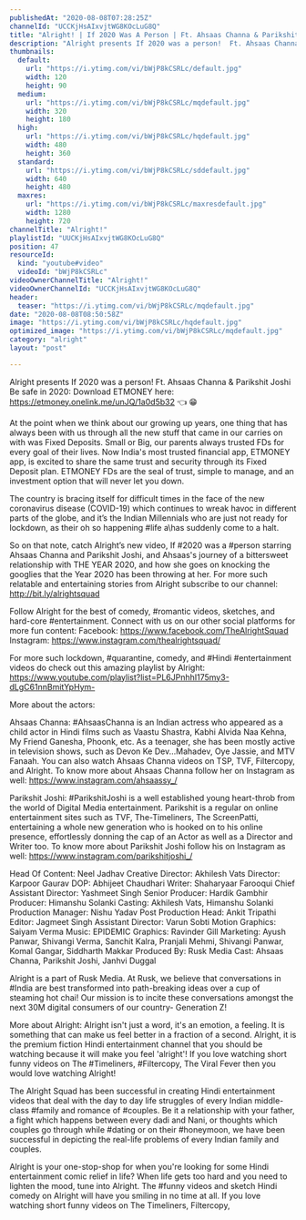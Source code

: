 ```yaml
---
publishedAt: "2020-08-08T07:28:25Z"
channelId: "UCCKjHsAIxvjtWG8KOcLuG8Q"
title: "Alright! | If 2020 Was A Person | Ft. Ahsaas Channa & Parikshit Joshi"
description: "Alright presents If 2020 was a person!  Ft. Ahsaas Channa & Parikshit Joshi\nBe safe in 2020: Download ETMONEY here: https://etmoney.onelink.me/unJQ/1a0d5b32 👈  😁 \n\nAt the point when we think about our growing up years, one thing that has always been with us through all the new stuff that came in our carries on with was Fixed Deposits. Small or Big, our parents always trusted FDs for every goal of their lives. Now India's most trusted financial app, ETMONEY app, is excited to share the same trust and security through its Fixed Deposit plan. ETMONEY FDs are the seal of trust, simple to manage, and an investment option that will never let you down.\n\nThe country is bracing itself for difficult times in the face of the new coronavirus disease (COVID-19) which continues to wreak havoc in different parts of the globe, and it’s the Indian Millennials who are just not ready for lockdown, as their oh so happening #life a\\has suddenly come to a halt.\n\nSo on that note, catch Alright’s new video, If #2020 was a #person starring Ahsaas Channa and Parikshit Joshi, and Ahsaas's journey of a bittersweet relationship with THE YEAR 2020, and how she goes on knocking the googlies that the Year 2020 has been throwing at her. For more such relatable and entertaining stories from Alright subscribe to our channel: http://bit.ly/alrightsquad\n\n\nFollow Alright for the best of comedy, #romantic videos, sketches, and hard-core #entertainment. Connect with us on our other social platforms for more fun content: Facebook: https://www.facebook.com/TheAlrightSquad Instagram: https://www.instagram.com/thealrightsquad/\n\nFor more such lockdown, #quarantine, comedy, and #Hindi #entertainment videos do check out this amazing playlist by Alright: https://www.youtube.com/playlist?list=PL6JPnhhI175my3-dLgC61nnBmitYpHym-\n\nMore about the actors:\n\nAhsaas Channa: #AhsaasChanna is an Indian actress who appeared as a child actor in Hindi films such as Vaastu Shastra, Kabhi Alvida Naa Kehna, My Friend Ganesha, Phoonk, etc. As a teenager, she has been mostly active in television shows, such as Devon Ke Dev...Mahadev, Oye Jassie, and MTV Fanaah. You can also watch Ahsaas Channa videos on TSP, TVF, Filtercopy, and Alright. To know more about Ahsaas Channa follow her on Instagram as well: https://www.instagram.com/ahsaassy_/\n\nParikshit Joshi: #ParikshitJoshi is a well established young heart-throb from the world of Digital Media entertainment. Parikshit is a regular on online entertainment sites such as TVF, The-Timeliners, The ScreenPatti, entertaining a whole new generation who is hooked on to his online presence, effortlessly donning the cap of an Actor as well as a Director and Writer too. To know more about Parikshit Joshi follow his on Instagram as well: https://www.instagram.com/parikshitjoshi_/\n\nHead Of Content: Neel Jadhav\nCreative Director: Akhilesh Vats\nDirector: Karpoor Gaurav\nDOP: Abhijeet Chaudhari\nWriter: Shaharyaar Farooqui\nChief Assistant Director: Yashmeet Singh\nSenior Producer: Hardik Gambhir\nProducer: Himanshu Solanki\nCasting: Akhilesh Vats, Himanshu Solanki\nProduction Manager: Nishu Yadav\nPost Production Head: Ankit Tripathi\nEditor: Jagmeet Singh\nAssistant Director: Varun Sobti\nMotion Graphics: Saiyam Verma\nMusic: EPIDEMIC\nGraphics: Ravinder Gill\nMarketing: Ayush Panwar, Shivangi Verma, Sanchit Kalra, Pranjali Mehmi, Shivangi Panwar, Komal Gangar, Siddharth Makkar\nProduced By: Rusk Media\nCast: Ahsaas Channa, Parikshit Joshi, Janhvi Duggal\n\nAlright is a part of Rusk Media. At Rusk, we believe that conversations in #India are best transformed into path-breaking ideas over a cup of steaming hot chai! Our mission is to incite these conversations amongst the next 30M digital consumers of our country- Generation Z!\n\nMore about Alright: Alright isn't just a word, it's an emotion, a feeling. It is something that can make us feel better in a fraction of a second. Alright, it is the premium fiction Hindi entertainment channel that you should be watching because it will make you feel 'alright'! If you love watching short funny videos on The #Timeliners, #Filtercopy, The Viral Fever then you would love watching Alright!\n\nThe Alright Squad has been successful in creating Hindi entertainment videos that deal with the day to day life struggles of every Indian middle-class #family and romance of #couples. Be it a relationship with your father, a fight which happens between every dadi and Nani, or thoughts which couples go through while #dating or on their #honeymoon, we have been successful in depicting the real-life problems of every Indian family and couples.\n\nAlright is your one-stop-shop for when you're looking for some Hindi entertainment comic relief in life? When life gets too hard and you need to lighten the mood, tune into Alright. The #funny videos and sketch Hindi comedy on Alright will have you smiling in no time at all. If you love watching short funny videos on The Timeliners, Filtercopy,"
thumbnails:
  default:
    url: "https://i.ytimg.com/vi/bWjP8kCSRLc/default.jpg"
    width: 120
    height: 90
  medium:
    url: "https://i.ytimg.com/vi/bWjP8kCSRLc/mqdefault.jpg"
    width: 320
    height: 180
  high:
    url: "https://i.ytimg.com/vi/bWjP8kCSRLc/hqdefault.jpg"
    width: 480
    height: 360
  standard:
    url: "https://i.ytimg.com/vi/bWjP8kCSRLc/sddefault.jpg"
    width: 640
    height: 480
  maxres:
    url: "https://i.ytimg.com/vi/bWjP8kCSRLc/maxresdefault.jpg"
    width: 1280
    height: 720
channelTitle: "Alright!"
playlistId: "UUCKjHsAIxvjtWG8KOcLuG8Q"
position: 47
resourceId:
  kind: "youtube#video"
  videoId: "bWjP8kCSRLc"
videoOwnerChannelTitle: "Alright!"
videoOwnerChannelId: "UCCKjHsAIxvjtWG8KOcLuG8Q"
header:
  teaser: "https://i.ytimg.com/vi/bWjP8kCSRLc/mqdefault.jpg"
date: "2020-08-08T08:50:58Z"
image: "https://i.ytimg.com/vi/bWjP8kCSRLc/hqdefault.jpg"
optimized_image: "https://i.ytimg.com/vi/bWjP8kCSRLc/mqdefault.jpg"
category: "alright"
layout: "post"

---
```

Alright presents If 2020 was a person!  Ft. Ahsaas Channa & Parikshit Joshi
Be safe in 2020: Download ETMONEY here: https://etmoney.onelink.me/unJQ/1a0d5b32 👈  😁 

At the point when we think about our growing up years, one thing that has always been with us through all the new stuff that came in our carries on with was Fixed Deposits. Small or Big, our parents always trusted FDs for every goal of their lives. Now India's most trusted financial app, ETMONEY app, is excited to share the same trust and security through its Fixed Deposit plan. ETMONEY FDs are the seal of trust, simple to manage, and an investment option that will never let you down.

The country is bracing itself for difficult times in the face of the new coronavirus disease (COVID-19) which continues to wreak havoc in different parts of the globe, and it’s the Indian Millennials who are just not ready for lockdown, as their oh so happening #life a\has suddenly come to a halt.

So on that note, catch Alright’s new video, If #2020 was a #person starring Ahsaas Channa and Parikshit Joshi, and Ahsaas's journey of a bittersweet relationship with THE YEAR 2020, and how she goes on knocking the googlies that the Year 2020 has been throwing at her. For more such relatable and entertaining stories from Alright subscribe to our channel: http://bit.ly/alrightsquad


Follow Alright for the best of comedy, #romantic videos, sketches, and hard-core #entertainment. Connect with us on our other social platforms for more fun content: Facebook: https://www.facebook.com/TheAlrightSquad Instagram: https://www.instagram.com/thealrightsquad/

For more such lockdown, #quarantine, comedy, and #Hindi #entertainment videos do check out this amazing playlist by Alright: https://www.youtube.com/playlist?list=PL6JPnhhI175my3-dLgC61nnBmitYpHym-

More about the actors:

Ahsaas Channa: #AhsaasChanna is an Indian actress who appeared as a child actor in Hindi films such as Vaastu Shastra, Kabhi Alvida Naa Kehna, My Friend Ganesha, Phoonk, etc. As a teenager, she has been mostly active in television shows, such as Devon Ke Dev...Mahadev, Oye Jassie, and MTV Fanaah. You can also watch Ahsaas Channa videos on TSP, TVF, Filtercopy, and Alright. To know more about Ahsaas Channa follow her on Instagram as well: https://www.instagram.com/ahsaassy_/

Parikshit Joshi: #ParikshitJoshi is a well established young heart-throb from the world of Digital Media entertainment. Parikshit is a regular on online entertainment sites such as TVF, The-Timeliners, The ScreenPatti, entertaining a whole new generation who is hooked on to his online presence, effortlessly donning the cap of an Actor as well as a Director and Writer too. To know more about Parikshit Joshi follow his on Instagram as well: https://www.instagram.com/parikshitjoshi_/

Head Of Content: Neel Jadhav
Creative Director: Akhilesh Vats
Director: Karpoor Gaurav
DOP: Abhijeet Chaudhari
Writer: Shaharyaar Farooqui
Chief Assistant Director: Yashmeet Singh
Senior Producer: Hardik Gambhir
Producer: Himanshu Solanki
Casting: Akhilesh Vats, Himanshu Solanki
Production Manager: Nishu Yadav
Post Production Head: Ankit Tripathi
Editor: Jagmeet Singh
Assistant Director: Varun Sobti
Motion Graphics: Saiyam Verma
Music: EPIDEMIC
Graphics: Ravinder Gill
Marketing: Ayush Panwar, Shivangi Verma, Sanchit Kalra, Pranjali Mehmi, Shivangi Panwar, Komal Gangar, Siddharth Makkar
Produced By: Rusk Media
Cast: Ahsaas Channa, Parikshit Joshi, Janhvi Duggal

Alright is a part of Rusk Media. At Rusk, we believe that conversations in #India are best transformed into path-breaking ideas over a cup of steaming hot chai! Our mission is to incite these conversations amongst the next 30M digital consumers of our country- Generation Z!

More about Alright: Alright isn't just a word, it's an emotion, a feeling. It is something that can make us feel better in a fraction of a second. Alright, it is the premium fiction Hindi entertainment channel that you should be watching because it will make you feel 'alright'! If you love watching short funny videos on The #Timeliners, #Filtercopy, The Viral Fever then you would love watching Alright!

The Alright Squad has been successful in creating Hindi entertainment videos that deal with the day to day life struggles of every Indian middle-class #family and romance of #couples. Be it a relationship with your father, a fight which happens between every dadi and Nani, or thoughts which couples go through while #dating or on their #honeymoon, we have been successful in depicting the real-life problems of every Indian family and couples.

Alright is your one-stop-shop for when you're looking for some Hindi entertainment comic relief in life? When life gets too hard and you need to lighten the mood, tune into Alright. The #funny videos and sketch Hindi comedy on Alright will have you smiling in no time at all. If you love watching short funny videos on The Timeliners, Filtercopy,